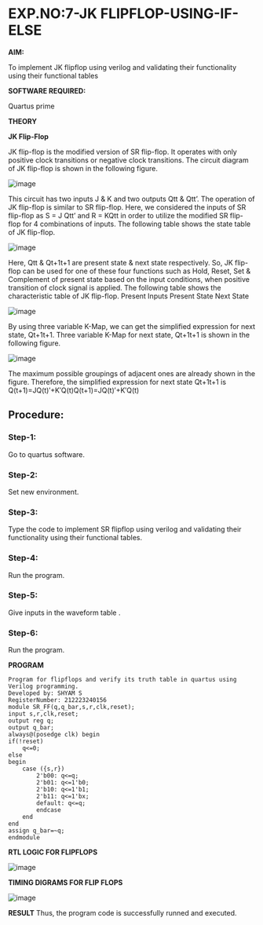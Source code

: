 # EXP.NO:7-JK FLIPFLOP-USING-IF-ELSE

**AIM:** 

To implement  JK flipflop using verilog and validating their functionality using their functional tables

**SOFTWARE REQUIRED:**

Quartus prime

**THEORY**

**JK Flip-Flop**

JK flip-flop is the modified version of SR flip-flop. It operates with only positive clock transitions or negative clock transitions. The circuit diagram of JK flip-flop is shown in the following figure.

![image](https://github.com/naavaneetha/JKFLIPFLOP-USING-IF-ELSE/assets/154305477/a649c30b-232b-4558-b188-fd6c09845180)


This circuit has two inputs J & K and two outputs Qtt & Qtt’. The operation of JK flip-flop is similar to SR flip-flop. Here, we considered the inputs of SR flip-flop as S = J Qtt’ and R = KQtt in order to utilize the modified SR flip-flop for 4 combinations of inputs. The following table shows the state table of JK flip-flop.

![image](https://github.com/naavaneetha/JKFLIPFLOP-USING-IF-ELSE/assets/154305477/c4360742-e8a8-4937-b089-c46c0433f9a3)

 
Here, Qtt & Qt+1t+1 are present state & next state respectively. So, JK flip-flop can be used for one of these four functions such as Hold, Reset, Set & Complement of present state based on the input conditions, when positive transition of clock signal is applied. The following table shows the characteristic table of JK flip-flop. Present Inputs Present State Next State
 
![image](https://github.com/naavaneetha/JKFLIPFLOP-USING-IF-ELSE/assets/154305477/6c275261-a6d5-4c37-a3a7-1e88ca11c4cd)

By using three variable K-Map, we can get the simplified expression for next state, Qt+1t+1. Three variable K-Map for next state, Qt+1t+1 is shown in the following figure.
 
![image](https://github.com/naavaneetha/JKFLIPFLOP-USING-IF-ELSE/assets/154305477/5174f41b-0ce0-4329-a372-6d1943ea6673)

The maximum possible groupings of adjacent ones are already shown in the figure. Therefore, the simplified expression for next state Qt+1t+1 is Q(t+1)=JQ(t)′+K′Q(t)Q(t+1)=JQ(t)′+K′Q(t)

## Procedure:
### Step-1:
Go to quartus software.
### Step-2:
Set new environment.
### Step-3:
Type the code to implement SR flipflop using verilog and validating their functionality using their functional tables.
### Step-4:
Run the program.
### Step-5:
Give inputs in the waveform table .
### Step-6:
Run the program.

**PROGRAM**
```
Program for flipflops and verify its truth table in quartus using Verilog programming.
Developed by: SHYAM S
RegisterNumber: 212223240156
module SR_FF(q,q_bar,s,r,clk,reset);
input s,r,clk,reset;
output reg q;
output q_bar;
always@(posedge clk) begin
if(!reset)
	q<=0;
else
begin
	case ({s,r})
		2'b00: q<=q;
		2'b01: q<=1'b0;
		2'b10: q<=1'b1;
		2'b11: q<=1'bx;
		default: q<=q;
		endcase
	end
end
assign q_bar=~q;
endmodule
```

**RTL LOGIC FOR FLIPFLOPS**

![image](https://github.com/SridharShyam/JKFLIPFLOP-USING-IF-ELSE/assets/144871368/9d9def0f-13ff-42b7-a839-be3ae7ef471c)

**TIMING DIGRAMS FOR FLIP FLOPS**

![image](https://github.com/SridharShyam/JKFLIPFLOP-USING-IF-ELSE/assets/144871368/4e65e559-72b0-48ec-99f9-83c472886411)

**RESULT**
Thus, the program code is successfully runned and executed.
